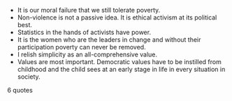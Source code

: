  - It is our moral failure that we still tolerate poverty.
 - Non-violence is not a passive idea. It is ethical activism at its political best.
 - Statistics in the hands of activists have power.
 - It is the women who are the leaders in change and without their participation poverty can never be removed.
 - I relish simplicity as an all-comprehensive value.
 - Values are most important. Democratic values have to be instilled from childhood and the child sees at an early stage in life in every situation in society.

6 quotes